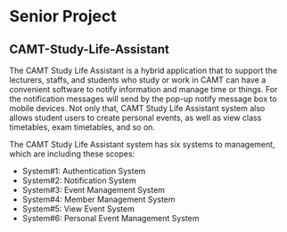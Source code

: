 # Senior Project
## CAMT-Study-Life-Assistant


The CAMT Study Life Assistant is a hybrid application that to support the lecturers, staffs, and students who study or work in CAMT can have a convenient software to notify information and manage time or things. For the notification messages will send by the pop-up notify message box to mobile devices. Not only that, CAMT Study Life Assistant system also allows student users to create personal events, as well as view class timetables, exam timetables, and so on.

The CAMT Study Life Assistant system has six systems to management, which are including these scopes:

* System#1: Authentication System
* System#2: Notification System
* System#3: Event Management System
* System#4: Member Management System
* System#5: View Event System
* System#6: Personal Event Management System
